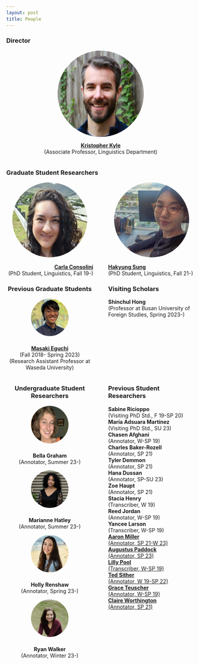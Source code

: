 ```yaml
---
layout: post
title: People
---
```


### Director

<div style="display: flex; flex-direction: column; align-items: center;">
  <div style="height: 230px; width: 230px; overflow: hidden; border-radius: 50%;">
    <img src="images/Kyle_Bio.jpg" style="height: 100%;">
  </div>
  <p style="text-align: center;">
    <a href="https://kristopherkyle.github.io/professional-webpage/" target="_blank">
      <strong>Kristopher Kyle</strong>
    </a><br>(Associate Professor, Linguistics Department)
  </p>
</div>

### Graduate Student Researchers

<div style="display: flex; justify-content: center;">
  <div style="flex: 1; padding-right: 20px; text-align: right;">
    <a href="https://www.carlaconsolini.com/" target="_blank">
      <div style="height: 200px; width: 200px; overflow: hidden; border-radius: 50%; margin: 0 auto;">
        <img src="images/carla.png" style="height: 100%;">
      </div>
    <br>
    <strong>Carla Consolini</strong>
    <br>
    </a>
    <span>(PhD Student, Linguistics, Fall 19-)</span>
  </div>
  <div style="flex: 1; padding-left: 20px; text-align: left;">
    <a href="https://hksung.github.io/" target="_blank">
      <div style="height: 200px; width: 200px; overflow: hidden; border-radius: 50%; margin: 0 auto;">
        <img src="images/hakyung_bio_pic.jpeg" style="height: 100%;">
      </div>
    <br>
    <strong>Hakyung Sung</strong>
    <br>
    </a>      
    <span>(PhD Student, Linguistics, Fall 21-)</span>
  </div>
</div>
<div style="display: flex;">
  <div style="flex: 1; padding-right: 20px; text-align: center;">
   <h3>Previous Graduate Students</h3>
    <div style="display: flex; flex-direction: column; align-items: center;">
    <div style="height: 100px; width: 100px; overflow: hidden; border-radius: 50%; margin-bottom: 10px;">
        <img src="images/masaki_2023-edit.jpg" style="height: 100%;">
       </div>
       <p style="text-align: center;">
         <a href="https://masakieguchi.weebly.com/" target="_blank"><strong>Masaki Eguchi</strong></a><br>
         (Fall 2018- Spring 2023)<br>
         (Research Assistant Professor at Waseda University)
       </p>      
    </div>
    </div>
  <div style="flex: 1; padding-left: 20px; text-align: left;">
    <h3>Visiting Scholars</h3>
    <p>
      <strong>Shinchul Hong</strong><br>
      (Professor at Busan University of Foreign Studies, Spring 2023-)<br>  
    </p>
  </div>
</div>
</div>
<div style="display: flex;">
  <div style="flex: 1; padding-right: 20px; text-align: center;">
    <h3>Undergraduate Student Researchers</h3>
    <div style="display: flex; flex-direction: column; align-items: center;">
      <div style="height: 100px; width: 100px; overflow: hidden; border-radius: 50%; margin-bottom: 10px;">
        <img src="images/bg-edit.jpeg" style="height: 100%;">
      </div>
      <p style="text-align: center;">
        <strong>Bella Graham</strong><br>
        (Annotator, Summer 23-)
      </p>
    </div>
    <div style="display: flex; flex-direction: column; align-items: center;">
      <div style="height: 100px; width: 100px; overflow: hidden; border-radius: 50%; margin-bottom: 10px;">
        <img src="images/mh-edit.png" style="height: 100%;">
      </div>
      <p style="text-align: center;">
        <strong>Marianne Hatley</strong><br>
        (Annotator, Summer 23-)
      </p>      
    </div>
    <div style="display: flex; flex-direction: column; align-items: center;">
      <div style="height: 100px; width: 100px; overflow: hidden; border-radius: 50%; margin-bottom: 10px;">
        <img src="images/holly.jpg" style="height: 100%;">
      </div>
      <p style="text-align: center;">
        <strong>Holly Renshaw</strong><br>
        (Annotator, Spring 23-)
      </p>
    </div>
    <div style="display: flex; flex-direction: column; align-items: center;">
      <div style="height: 100px; width: 100px; overflow: hidden; border-radius: 50%; margin-bottom: 10px;">
        <img src="images/ryan.jpg" style="height: 100%;">
      </div>
      <p style="text-align: center;">
        <strong>Ryan Walker</strong><br>
        (Annotator, Winter 23-)
      </p>
    </div>
  </div>
  <div style="flex: 1; padding-left: 20px; text-align: left;">
    <h3>Previous Student Researchers</h3>
    <p>
      <strong>Sabine Ricioppo</strong><br>
      (Visiting PhD Std., F 19-SP 20)<br>
      <strong>María Adsuara Martínez</strong><br>
      (Visiting PhD Std., SU 23)<br>
      <strong>Chasen Afghani</strong><br>
      (Annotator, W-SP 19)<br>
      <strong>Charles Baker-Rozell</strong><br>
      (Annotator, SP 21)<br>
      <strong>Tyler Demmon</strong><br>
      (Annotator, SP 21)<br>
      <strong>Hana Dussan</strong><br>
      (Annotator, SP-SU 23)<br>
      <strong>Zoe Haupt</strong><br>
      (Annotator, SP 21)<br>
      <strong>Stacia Henry</strong><br>
      (Transcriber, W 19)<br>
      <strong>Reed Jordan</strong><br>
      (Annotator, W-SP 19)<br>
      <strong>Yancee Larson</strong><br>
      (Transcriber, W-SP 19)<br>
      <strong><a href="https://amille929.github.io" target="_blank">Aaron Miller</strong><br>
      (Annotator, SP 21-W 23)<br>
      <strong>Augustus Paddock</strong><br>
      (Annotator, SP 23)<br> 
      <strong>Lilly Pool</strong><br>
      (Transcriber, W-SP 19)<br>
      <strong>Ted Sither</strong><br>
      (Annotator, W 19-SP 22)<br>
      <strong>Grace Teuscher</strong><br> 
      (Annotator, W-SP 19)<br>
      <strong>Claire Worthington</strong><br> 
      (Annotator, SP 21)<br>
    </p>
  </div>
</div>
